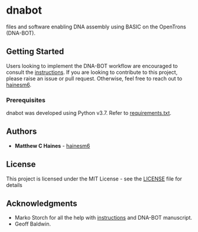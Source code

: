 # dnabot

files and software enabling DNA assembly using BASIC on the OpenTrons (DNA-BOT).

## Getting Started

Users looking to implement the DNA-BOT workflow are encouraged to consult the [instructions](docs/DNA-BOT_instructions_v1.0.0.pdf). If you are looking to contribute to this project, please raise an issue or pull request. Otherwise, feel free to reach out to [hainesm6](https://github.com/hainesm6).

### Prerequisites

dnabot was developed using Python v3.7. Refer to [requirements.txt](requirements.txt).

## Authors

* **Matthew C Haines** - [hainesm6](https://github.com/hainesm6)

## License

This project is licensed under the MIT License - see the [LICENSE](LICENSE) file for details

## Acknowledgments

* Marko Storch for all the help with [instructions](docs/DNA-BOT_instructions_v1.0.0.pdf) and DNA-BOT manuscript.
* Geoff Baldwin.
